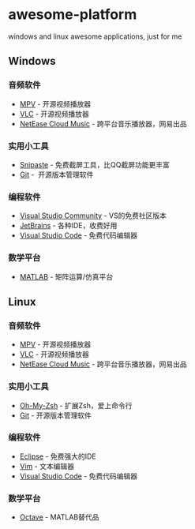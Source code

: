 # awesome-platform
windows and linux awesome applications, just for me


## Windows
### 音频软件
- [MPV](https://mpv.io/installation/) - 开源视频播放器
- [VLC](http://www.videolan.org/) - 开源视频播放器
- [NetEase Cloud Music](http://music.163.com/#/download) - 跨平台音乐播放器，网易出品


### 实用小工具
- [Snipaste](https://www.snipaste.com/) - 免费截屏工具，比QQ截屏功能更丰富
- [Git](https://git-scm.com/) -  开源版本管理软件
### 编程软件
- [Visual Studio Community]( https://www.visualstudio.com/downloads/?rr=https%3A%2F%2Fwww.baidu.com%2Flink%3Furl%3DFvbKVwQgxcTP8ZaPjYghuxtFCUHJLtlcOOuo6RuKo6EHIPLbSchXEk4-pDPxXFTsc6F_L9uModHd__SDorTNwK%26wd%3D%26eqid%3Dac93bed000035cbd000000035a6d5567) - VS的免费社区版本
- [JetBrains](https://www.jetbrains.com/) - 各种IDE，收费好用
- [Visual Studio Code](https://code.visualstudio.com/) - 免费代码编辑器

### 数学平台
- [MATLAB](https://cn.mathworks.com/products/matlab.html) - 矩阵运算/仿真平台


## Linux
### 音频软件
- [MPV](https://mpv.io/installation/) - 开源视频播放器
- [VLC](http://www.videolan.org/) - 开源视频播放器
- [NetEase Cloud Music](http://music.163.com/#/download) - 跨平台音乐播放器，网易出品

### 实用小工具
- [Oh-My-Zsh](http://ohmyz.sh/) - 扩展Zsh，爱上命令行
- [Git](https://git-scm.com/) - 开源版本管理软件

### 编程软件
- [Eclipse](https://www.eclipse.org/downloads/) - 免费强大的IDE
- [Vim](http://www.vim.org/) - 文本编辑器
- [Visual Studio Code](https://code.visualstudio.com/) - 免费代码编辑器
### 数学平台
- [Octave](http://www.gnu.org/software/octave/) - MATLAB替代品
